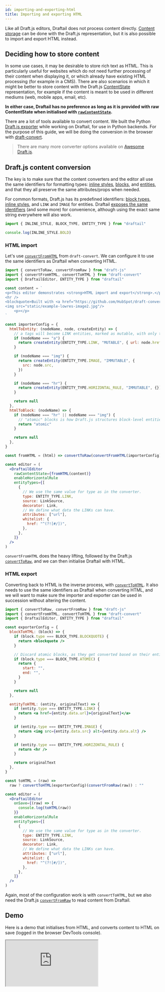 ```yaml
---
id: importing-and-exporting-html
title: Importing and exporting HTML
---
```


Like all Draft.js editors, Draftail does not process content directly. [Content storage](ContentStorage.md) can be done with the Draft.js representation, but it is also possible to import and export HTML instead.

## Deciding how to store content

In some use cases, it may be desirable to store rich text as HTML. This is particularly useful for websites which do not need further processing of their content when displaying it, or which already have existing HTML processing (for example in a CMS). There are also scenarios in which it might be better to store content with the Draft.js [ContentState](https://draftjs.org/docs/api-reference-content-state) representation, for example if the content is meant to be used in different mediums (web, mobile apps, email, etc).

**In either case, Draftail has no preference as long as it is provided with raw ContentState when initialised with [`rawContentState`](API.md#rawcontentstate-and-onsave).**

There are a lot of tools available to convert content. We built the Python [Draft.js exporter](https://github.com/springload/draftjs_exporter) while working on Draftail, for use in Python backends. For the purpose of this guide, we will be doing the conversion in the browser with [draft-convert](https://github.com/HubSpot/draft-convert).

> There are many more converter options available on [Awesome Draft.js](https://github.com/nikgraf/awesome-draft-js).

## Draft.js content conversion

The key is to make sure that the content converters and the editor all use the same identifiers for formatting types: [inline styles](InlineStyles.md), [blocks](Blocks.md), and [entities](Entities.md), and that they all preserve the same attributes/props when needed.

For common formats, Draft.js has its predefined identifiers: [block types](https://github.com/facebook/draft-js/blob/master/src/model/constants/DraftBlockType.js), [inline styles](https://github.com/facebook/draft-js/blob/master/src/model/immutable/DefaultDraftInlineStyle.js), and `LINK` and `IMAGE` for entities. Draftail [exposes the same identifiers](API.md#content-format-identifiers) (and some more) for convenience, although using the exact same string everywhere will also work.

```js
import { INLINE_STYLE, BLOCK_TYPE, ENTITY_TYPE } from "draftail"

console.log(INLINE_STYLE.BOLD)
```

### HTML import

Let's use [`convertFromHTML`](https://github.com/HubSpot/draft-convert#convertfromhtml) from `draft-convert`. We can configure it to use the same identifiers as Draftail when converting HTML.

```jsx
import { convertToRaw, convertFromRaw } from "draft-js"
import { convertFromHTML, convertToHTML } from "draft-convert"
import { DraftailEditor, ENTITY_TYPE } from "draftail"

const content = `
<p>This editor demonstrates <strong>HTML import and export</strong>.</p>
<hr />
<blockquote>Built with <a href="https://github.com/HubSpot/draft-convert">draft-convert</a></blockquote>
<img src="static/example-lowres-image2.jpg"/>
    <p></p>
`

const importerConfig = {
  htmlToEntity: (nodeName, node, createEntity) => {
    // a tags will become LINK entities, marked as mutable, with only the URL as data.
    if (nodeName === "a") {
      return createEntity(ENTITY_TYPE.LINK, "MUTABLE", { url: node.href })
    }

    if (nodeName === "img") {
      return createEntity(ENTITY_TYPE.IMAGE, "IMMUTABLE", {
        src: node.src,
      })
    }

    if (nodeName === "hr") {
      return createEntity(ENTITY_TYPE.HORIZONTAL_RULE, "IMMUTABLE", {})
    }

    return null
  },
  htmlToBlock: (nodeName) => {
    if (nodeName === "hr" || nodeName === "img") {
      // "atomic" blocks is how Draft.js structures block-level entities.
      return "atomic"
    }

    return null
  },
}

const fromHTML = (html) => convertToRaw(convertFromHTML(importerConfig)(html))

const editor = (
  <DraftailEditor
    rawContentState={fromHTML(content)}
    enableHorizontalRule
    entityTypes={[
      {
        // We use the same value for type as in the converter.
        type: ENTITY_TYPE.LINK,
        source: LinkSource,
        decorator: Link,
        // We define what data the LINKs can have.
        attributes: ["url"],
        whitelist: {
          href: "^(?![#/])",
        },
      },
    ]}
  />
)
```

`convertFromHTML` does the heavy lifting, followed by the Draft.js [`convertToRaw`](https://draftjs.org/docs/api-reference-data-conversion#converttoraw), and we can then initialise Draftail with HTML.

### HTML export

Converting back to HTML is the inverse process, with [`convertToHTML`](https://github.com/HubSpot/draft-convert#converttohtml). It also needs to use the same identifiers as Draftail when converting HTML, and we will want to make sure the importer and exporter can be used in succession without altering the content.

```jsx
import { convertToRaw, convertFromRaw } from "draft-js"
import { convertFromHTML, convertToHTML } from "draft-convert"
import { DraftailEditor, ENTITY_TYPE } from "draftail"

const exporterConfig = {
  blockToHTML: (block) => {
    if (block.type === BLOCK_TYPE.BLOCKQUOTE) {
      return <blockquote />
    }

    // Discard atomic blocks, as they get converted based on their entity.
    if (block.type === BLOCK_TYPE.ATOMIC) {
      return {
        start: "",
        end: "",
      }
    }

    return null
  },

  entityToHTML: (entity, originalText) => {
    if (entity.type === ENTITY_TYPE.LINK) {
      return <a href={entity.data.url}>{originalText}</a>
    }

    if (entity.type === ENTITY_TYPE.IMAGE) {
      return <img src={entity.data.src} alt={entity.data.alt} />
    }

    if (entity.type === ENTITY_TYPE.HORIZONTAL_RULE) {
      return <hr />
    }

    return originalText
  },
}

const toHTML = (raw) =>
  raw ? convertToHTML(exporterConfig)(convertFromRaw(raw)) : ""

const editor = (
  <DraftailEditor
    onSave={(raw) => {
      console.log(toHTML(raw))
    }}
    enableHorizontalRule
    entityTypes={[
      {
        // We use the same value for type as in the converter.
        type: ENTITY_TYPE.LINK,
        source: LinkSource,
        decorator: Link,
        // We define what data the LINKs can have.
        attributes: ["url"],
        whitelist: {
          href: "^(?![#/])",
        },
      },
    ]}
  />
)
```

Again, most of the configuration work is with `convertToHTML`, but we also need the Draft.js [`convertFromRaw`](https://draftjs.org/docs/api-reference-data-conversion#convertfromraw) to read content from Draftail.

## Demo

Here is a demo that initialises from HTML, and converts content to HTML on save (logged in the browser DevTools console).

<iframe src="https://demo.draftail.org/storybook/iframe.html?selectedKind=Docs&selectedStory=HTML%20conversion" class="iframe iframe--docs-400"></iframe>
